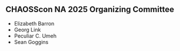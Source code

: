 ## CHAOSScon NA 2025 Organizing Committee

*   Elizabeth Barron
*   Georg Link
*   Peculiar C. Umeh
*   Sean Goggins
